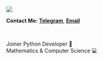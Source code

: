 <img src="https://media.giphy.com/media/WUlplcMpOCEmTGBtBW/giphy.gif"/>

**Contact Me:**
[**Telegram**](https://t.me/SinaMobasheri/),
[**Email**](mailto:sinamobasheri@outlook.com)

<br/>

Joiner Python Developer 🐍 <br/>
Mathematics & Computer Science 💻
